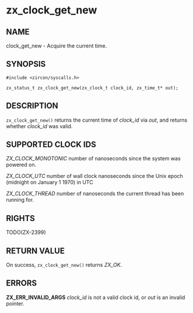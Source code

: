 # zx_clock_get_new

## NAME

<!-- Updated by update-docs-from-abigen, do not edit. -->

clock_get_new - Acquire the current time.

## SYNOPSIS

<!-- Updated by update-docs-from-abigen, do not edit. -->

```
#include <zircon/syscalls.h>

zx_status_t zx_clock_get_new(zx_clock_t clock_id, zx_time_t* out);
```

## DESCRIPTION

`zx_clock_get_new()` returns the current time of *clock_id* via
  *out*, and returns whether *clock_id* was valid.

## SUPPORTED CLOCK IDS

*ZX_CLOCK_MONOTONIC* number of nanoseconds since the system was powered on.

*ZX_CLOCK_UTC* number of wall clock nanoseconds since the Unix epoch (midnight on January 1 1970) in UTC

*ZX_CLOCK_THREAD* number of nanoseconds the current thread has been running for.

## RIGHTS

<!-- Updated by update-docs-from-abigen, do not edit. -->

TODO(ZX-2399)

## RETURN VALUE

On success, `zx_clock_get_new()` returns *ZX_OK*.

## ERRORS

**ZX_ERR_INVALID_ARGS**  *clock_id* is not a valid clock id, or *out* is an invalid pointer.
